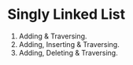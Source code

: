 # Singly Linked List

1. Adding & Traversing.
2. Adding, Inserting & Traversing.
3. Adding, Deleting & Traversing.